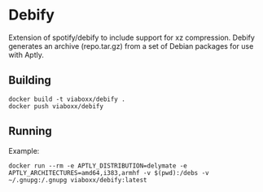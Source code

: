 # Debify #

Extension of spotify/debify to include support for xz compression. Debify generates an archive (repo.tar.gz) from a set of Debian packages for use with Aptly.

## Building ##

    docker build -t viaboxx/debify . 
    docker push viaboxx/debify 

## Running ##

Example:
    
    docker run --rm -e APTLY_DISTRIBUTION=delymate -e APTLY_ARCHITECTURES=amd64,i383,armhf -v $(pwd):/debs -v ~/.gnupg:/.gnupg viaboxx/debify:latest 
